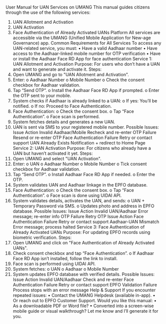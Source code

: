  User Manual for UAN Services on UMANG
This manual guides citizens through the use of the following services:
1. UAN Allotment and Activation
2. UAN Activation
3. Face Authentication of Already Activated UANs
 Platform
All services are accessible via the UMANG (Unified Mobile Application for New-age Governance) app.
 Common Requirements for All Services
To access any UAN-related service, you must:
• Have a valid Aadhaar number
• Have access to the Aadhaar-linked mobile number for OTP verification
• Have or install the Aadhaar Face RD App for face authentication
 Service 1: UAN Allotment and Activation
Purpose: For users who don’t have a UAN and want to generate and activate it.
 Steps:
1. Open UMANG and go to "UAN Allotment and Activation".
2. Enter:
o Aadhaar Number
o Mobile Number
o Check the consent checkbox for Aadhaar validation.
3. Tap “Send OTP”.
o Install the Aadhaar Face RD App if prompted.
o Enter the OTP sent to your mobile.
4. System checks if Aadhaar is already linked to a UAN:
o If yes: You’ll be notified.
o If no: Proceed to Face Authentication.
5. Face Authentication:
o Check the consent box.
o Tap “Face Authentication”.
o Face scan is performed.
6. System fetches details and generates a new UAN.
7. UAN is sent via SMS to your registered mobile number.
 Possible Issues:
Issue Action
Invalid Aadhaar/Mobile Recheck and re-enter
OTP Failure Resend or re-enter OTP
Face Authentication Failure Retry or contact support
UAN Already Exists Notification + redirect to Home Page
 Service 2: UAN Activation
Purpose: For citizens who already have a UAN but haven’t activated it yet.
 Steps:
1. Open UMANG and select "UAN Activation".
2. Enter:
o UAN
o Aadhaar Number
o Mobile Number
o Tick consent checkbox for Aadhaar validation.
3. Tap “Send OTP”.
o Install Aadhaar Face RD App if needed.
o Enter the OTP.
4. System validates UAN and Aadhaar linkage in the EPFO database.
5. Face Authentication:
o Check the consent box.
o Tap “Face Authentication”.
o Face scan is done using UIDAI API.
6. System validates details, activates the UAN, and sends:
o UAN + Temporary Password via SMS.
o Updates photo and address in EPFO database.
 Possible Issues:
Issue Action
Invalid UAN/Aadhaar Error message; re-enter info
OTP Failure Retry OTP
Issue Action
Face Authentication Failure Retry or contact support
Aadhaar-UAN Mismatch Error message; process halted
 Service 3: Face Authentication of Already Activated UANs
Purpose: For updating EPFO records using biometric verification.
 Steps:
1. Open UMANG and click on "Face Authentication of Already Activated UANs".
2. Check consent checkbox and tap “Face Authentication”.
o If Aadhaar Face RD App isn’t installed, follow the link to install.
3. Face scan is performed using UIDAI API.
4. System fetches:
o UAN
o Aadhaar
o Mobile Number
5. System updates EPFO database with verified details.
 Possible Issues:
Issue Action
Invalid UAN/Aadhaar Check and re-enter
Face Authentication Failure Retry or contact support
EPFO Validation Failure Process stops with an error message
 Help & Support
If you encounter repeated issues:
• Contact the UMANG Helpdesk (available in-app).
• Or reach out to EPFO Customer Support.
Would you like this manual:
• As a downloadable PDF or Word file?
• Converted into a screen-wise mobile guide or visual walkthrough? Let me know and I’ll generate it for 
you.
